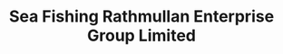 ---
title: "Sea Fishing Rathmullan Enterprise Group Limited"
address: "Ballyboe, Rathmullan, Donegal"
tel: "+353 (0)74 915 8129"
county: "Donegal"
category: "Sea Angling"
type: "Content"
lat: "55.09421157836914"
lng: "-7.552245140075684"
---